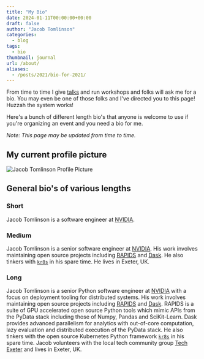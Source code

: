 ```yaml
---
title: "My Bio"
date: 2024-01-11T00:00:00+00:00
draft: false
author: "Jacob Tomlinson"
categories:
  - blog
tags:
  - bio
thumbnail: journal
url: /about/
aliases:
  - /posts/2021/bio-for-2021/
---
```


From time to time I give [talks](/talks) and run workshops and folks will ask me for a bio. You may even be one of those folks and I've directed you to this page! Huzzah the system works!

Here's a bunch of different length bio's that anyone is welcome to use if you're organizing an event and you need a bio for me.

_Note: This page may be updated from time to time._

## My current profile picture

![Jacob Tomlinson Profile Picture](https://i.imgur.com/HT8Jc4N.jpg)

## General bio's of various lengths

### Short

Jacob Tomlinson is a software engineer at [NVIDIA](https://www.nvidia.com/).

### Medium

Jacob Tomlinson is a senior software engineer at [NVIDIA](https://www.nvidia.com/). His work involves maintaining open source projects including [RAPIDS](https://rapids.ai/) and [Dask](https://dask.org/). He also tinkers with [`kr8s`](https://docs.kr8s.org/en/stable/) in his spare time. He lives in Exeter, UK.

### Long

Jacob Tomlinson is a senior Python software engineer at [NVIDIA](https://www.nvidia.com/) with a focus on deployment tooling for distributed systems. His work involves maintaining open source projects including [RAPIDS](https://rapids.ai/) and [Dask](https://dask.org/). RAPIDS is a suite of GPU accelerated open source Python tools which mimic APIs from the PyData stack including those of Numpy, Pandas and SciKit-Learn. Dask provides advanced parallelism for analytics with out-of-core computation, lazy evaluation and distributed execution of the PyData stack. He also tinkers with the open source Kubernetes Python framework [`kr8s`](https://docs.kr8s.org/en/stable/) in his spare time. Jacob volunteers with the local tech community group [Tech Exeter](https://techexeter.uk/) and lives in Exeter, UK.
